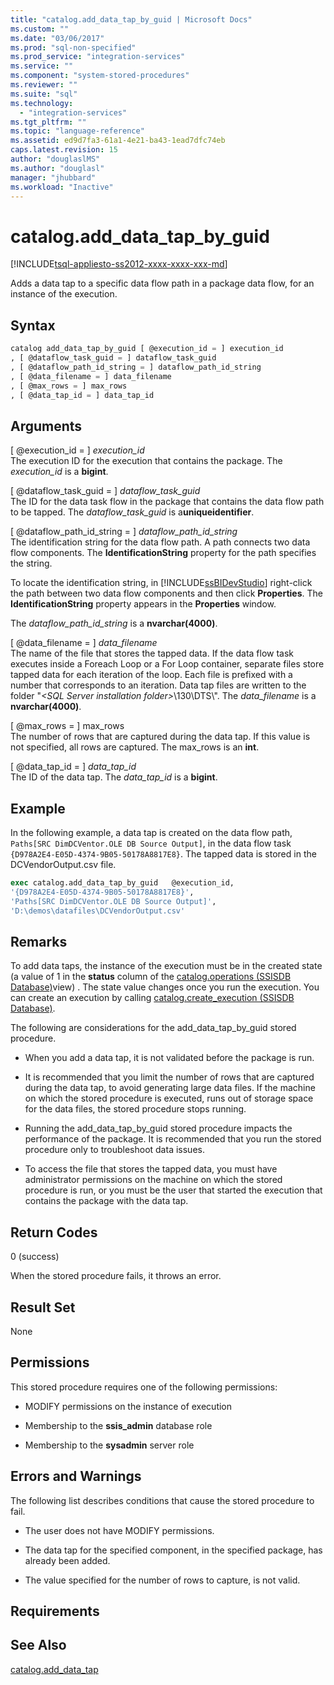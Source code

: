 ```yaml
---
title: "catalog.add_data_tap_by_guid | Microsoft Docs"
ms.custom: ""
ms.date: "03/06/2017"
ms.prod: "sql-non-specified"
ms.prod_service: "integration-services"
ms.service: ""
ms.component: "system-stored-procedures"
ms.reviewer: ""
ms.suite: "sql"
ms.technology: 
  - "integration-services"
ms.tgt_pltfrm: ""
ms.topic: "language-reference"
ms.assetid: ed9d7fa3-61a1-4e21-ba43-1ead7dfc74eb
caps.latest.revision: 15
author: "douglaslMS"
ms.author: "douglasl"
manager: "jhubbard"
ms.workload: "Inactive"
---
```

# catalog.add_data_tap_by_guid
[!INCLUDE[tsql-appliesto-ss2012-xxxx-xxxx-xxx-md](../../includes/tsql-appliesto-ss2012-xxxx-xxxx-xxx-md.md)]

  Adds a data tap to a specific data flow path in a package data flow, for an instance of the execution.  
  
## Syntax  
  
```sql  
catalog add_data_tap_by_guid [ @execution_id = ] execution_id  
, [ @dataflow_task_guid = ] dataflow_task_guid   
, [ @dataflow_path_id_string = ] dataflow_path_id_string  
, [ @data_filename = ] data_filename  
, [ @max_rows = ] max_rows  
, [ @data_tap_id = ] data_tap_id  
```  
  
## Arguments  
 [ @execution_id = ] *execution_id*  
 The execution ID for the execution that contains the package. The *execution_id* is a **bigint**.  
  
 [ @dataflow_task_guid = ] *dataflow_task_guid*  
 The ID for the data task flow in the package that contains the data flow path to be tapped. The *dataflow_task_guid* is a**uniqueidentifier**.  
  
 [ @dataflow_path_id_string = ] *dataflow_path_id_string*  
 The identification string for the data flow path. A path connects two data flow components. The **IdentificationString** property for the path specifies the string.  
  
 To locate the identification string, in [!INCLUDE[ssBIDevStudio](../../includes/ssbidevstudio-md.md)] right-click the path between two data flow components and then click **Properties**. The **IdentificationString** property appears in the **Properties** window.  
  
 The *dataflow_path_id_string* is a **nvarchar(4000)**.  
  
 [ @data_filename = ] *data_filename*  
 The name of the file that stores the tapped data. If the data flow task executes inside a Foreach Loop or a For Loop container, separate files store tapped data for each iteration of the loop. Each file is prefixed with a number that corresponds to an iteration. Data tap files are written to the folder "*\<SQL Server installation folder>*\130\DTS\\". The *data_filename* is a **nvarchar(4000)**.  
  
 [ @max_rows = ] max_rows  
 The number of rows that are captured during the data tap. If this value is not specified, all rows are captured. The max_rows is an **int**.  
  
 [ @data_tap_id = ] *data_tap_id*  
 The ID of the data tap. The *data_tap_id* is a **bigint**.  
  
## Example  
 In the following example, a data tap is created on the data flow path,  `Paths[SRC DimDCVentor.OLE DB Source Output]`, in the data flow task `{D978A2E4-E05D-4374-9B05-50178A8817E8}`. The tapped data is stored in the DCVendorOutput.csv file.  
  
```sql
exec catalog.add_data_tap_by_guid   @execution_id,   
'{D978A2E4-E05D-4374-9B05-50178A8817E8}',   
'Paths[SRC DimDCVentor.OLE DB Source Output]',   
'D:\demos\datafiles\DCVendorOutput.csv'  
```  
  
## Remarks  
 To add data taps, the instance of the execution must be in the created state (a value of 1 in the **status** column of the [catalog.operations &#40;SSISDB Database&#41;](../../integration-services/system-views/catalog-operations-ssisdb-database.md)view) . The state value changes once you run the execution. You can create an execution by calling [catalog.create_execution &#40;SSISDB Database&#41;](../../integration-services/system-stored-procedures/catalog-create-execution-ssisdb-database.md).  
  
 The following are considerations for the add_data_tap_by_guid stored procedure.  
  
-   When you add a data tap, it is not validated before the package is run.  
  
-   It is recommended that you limit the number of rows that are captured during the data tap, to avoid generating large data files. If the machine on which the stored procedure is executed, runs out of storage space for the data files, the stored procedure stops running.  
  
-   Running the add_data_tap_by_guid stored procedure impacts the performance of the package. It is recommended that you run the stored procedure only to troubleshoot data issues.  
  
-   To access the file that stores the tapped data, you must have administrator permissions on the machine on which the stored procedure is run, or you must be the user that started the execution that contains the package with the data tap.  
  
## Return Codes  
 0 (success)  
  
 When the stored procedure fails, it throws an error.  
  
## Result Set  
 None  
  
## Permissions  
 This stored procedure requires one of the following permissions:  
  
-   MODIFY permissions on the instance of execution  
  
-   Membership to the **ssis_admin** database role  
  
-   Membership to the **sysadmin** server role  
  
## Errors and Warnings  
 The following list describes conditions that cause the stored procedure to fail.  
  
-   The user does not have MODIFY permissions.  
  
-   The data tap for the specified component, in the specified package, has already been added.  
  
-   The value specified for the number of rows to capture, is not valid.  
  
## Requirements  
  
## See Also  
 [catalog.add_data_tap](../../integration-services/system-stored-procedures/catalog-add-data-tap.md)  
  
  
